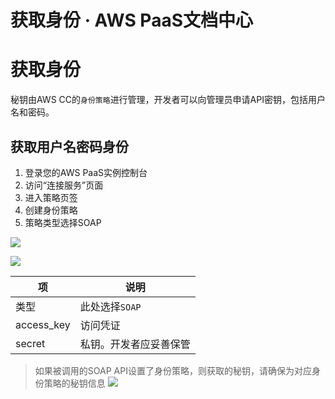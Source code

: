 # 获取身份 · AWS PaaS文档中心

# 获取身份

秘钥由AWS CC的`身份策略`进行管理，开发者可以向管理员申请API密钥，包括用户名和密码。

## 获取用户名密码身份

  1. 登录您的AWS PaaS实例控制台
  2. 访问“连接服务”页面
  3. 进入策略页签
  4. 创建身份策略
  5. 策略类型选择SOAP

[![](https://docs.awspaas.com/reference-guide/aws-paas-api-guide/soap/5.png)](<5.png>)

[![](https://docs.awspaas.com/reference-guide/aws-paas-api-guide/soap/4.png)](<4.png>)

项 | 说明  
---|---  
类型 | 此处选择`SOAP`  
access_key | 访问凭证  
secret | 私钥。开发者应妥善保管  
  
> 如果被调用的SOAP API设置了身份策略，则获取的秘钥，请确保为对应身份策略的秘钥信息 [![](https://docs.awspaas.com/reference-guide/aws-paas-api-guide/soap/6.png)](<6.png>)